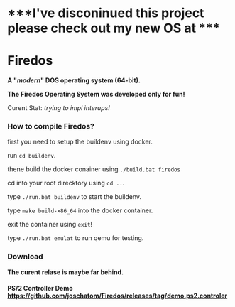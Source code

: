 # ***I've disconinued this project please check out my new OS at ***

# **Firedos**
**A "*modern*" DOS operating system (64-bit).**

**The Firedos Operating System was developed only for fun!**

Curent Stat: *trying to impl interups!*


### How to compile Firedos?
first you need to setup the buildenv using docker.

run `cd buildenv`.

thene build the docker conainer using `./build.bat firedos`

cd into your root direcktory using `cd ..`.

type `./run.bat buildenv` to start the buildenv.

type `make build-x86_64` into the docker container.

exit the container using `exit`!

type `./run.bat emulat` to run qemu for testing.


### Download
**The curent relase is maybe far behind.**
#### PS/2 Controller Demo https://github.com/joschatom/Firedos/releases/tag/demo.ps2.controler

